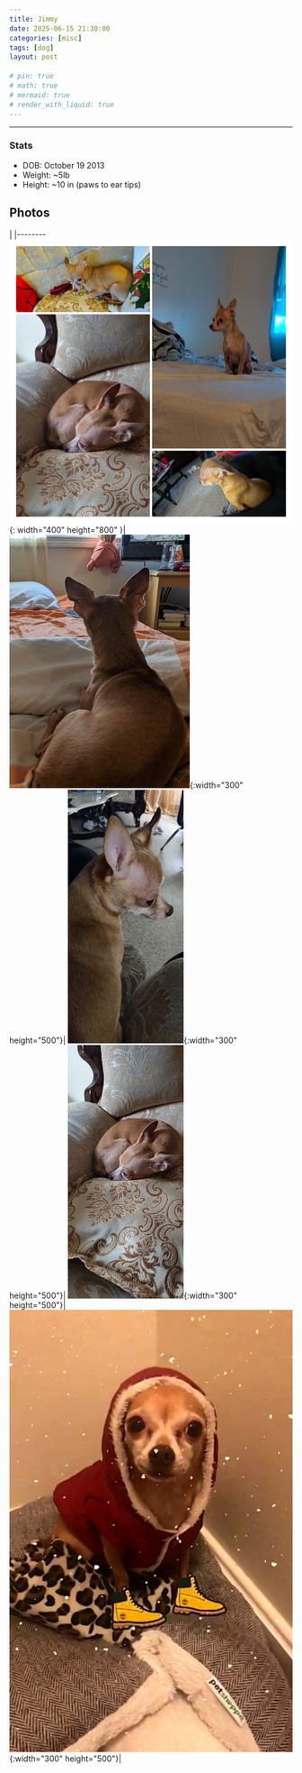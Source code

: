 ```yaml
---
title: Jimmy
date: 2025-06-15 21:30:00 
categories: [misc]
tags: [dog]
layout: post

# pin: true
# math: true
# mermaid: true
# render_with_liquid: true
---
```

---
### Stats
- DOB: October 19 2013
- Weight: ~5lb
- Height: ~10 in (paws to ear tips)

## Photos

|
|--------
![Jimmy Collage](/assets/img/Jimmy_collage.jpg){: width="400" height="800" }|
![Over The Backboard >](../assets/img/jimmy2.webp){:width="300" height="500"}|
![Over The Backboard >](../assets/img/jimmy5.webp){:width="300" height="500"}|
![Over The Backboard >](../assets/img/jimmy6.webp){:width="300" height="500"}|
![Over The Backboard >](../assets/img/jimmy9.webp){:width="300" height="500"}|


<!-- [^footnote]: The footnote source -->
